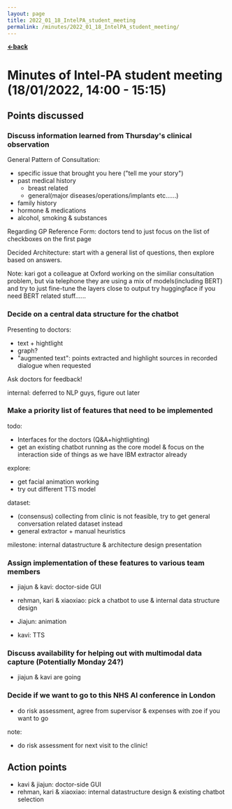 ```yaml
---
layout: page
title: 2022_01_18_IntelPA_student_meeting
permalink: /minutes/2022_01_18_IntelPA_student_meeting/
---
```


[**<-back**](/minutes)  

# Minutes of Intel-PA student meeting (18/01/2022, 14:00 - 15:15)

## Points discussed

### Discuss information learned from Thursday's clinical observation

General Pattern of Consultation:
* specific issue that brought you here ("tell me your story")
* past medical history
    * breast related
    * general(major diseases/operations/implants etc......)
* family history
* hormone & medications
* alcohol, smoking & substances

Regarding GP Reference Form: doctors tend to just focus on the list of checkboxes on the first page

Decided Architecture: start with a general list of questions, then explore based on answers.

Note: kari got a colleague at Oxford working on the similiar consultation problem, but via telephone
they are using a mix of models(including BERT) and try to just fine-tune the layers close to output 
try huggingface if you need BERT related stuff......

### Decide on a central data structure for the chatbot

Presenting to doctors:
* text + hightlight
* graph?
* "augmented text": points extracted and highlight sources in recorded dialogue when requested

Ask doctors for feedback!

internal: deferred to NLP guys, figure out later


### Make a priority list of features that need to be implemented

todo:
* Interfaces for the doctors (Q&A+hightlighting)
* get an existing chatbot running as the core model & focus on the interaction side of things as we have IBM extractor already

explore:
* get facial animation working
* try out different TTS model

dataset: 
* (consensus) collecting from clinic is not feasible, try to get general conversation related dataset instead
* general extractor + manual heuristics

milestone: internal datastructure & architecture design presentation

### Assign implementation of these features to various team members

* jiajun & kavi: doctor-side GUI
* rehman, kari & xiaoxiao: pick a chatbot to use & internal data structure design

* Jiajun: animation
* kavi: TTS

### Discuss availability for helping out with multimodal data capture (Potentially Monday 24?)
* jiajun & kavi are going

### Decide if we want to go to this NHS AI conference in London
* do risk assessment, agree from supervisor & expenses with zoe if you want to go

note:
* do risk assessment for next visit to the clinic!

## Action points

* kavi & jiajun: doctor-side GUI
* rehman, kari & xiaoxiao: internal datastructure design & existing chatbot selection